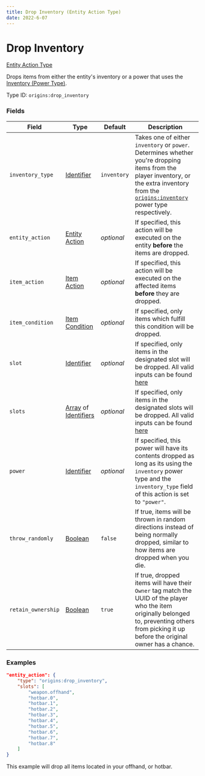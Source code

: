 ```yaml
---
title: Drop Inventory (Entity Action Type)
date: 2022-6-07
---
```


# Drop Inventory

[Entity Action Type](../entity_action_types.md)

Drops items from either the entity's inventory or a power that uses the [Inventory (Power Type)](../../power_types/inventory.md).

Type ID: `origins:drop_inventory`

### Fields

Field  | Type | Default | Description
-------|------|---------|-------------
`inventory_type` | [Identifier](../../data_types/identifier.md) | `inventory` | Takes one of either `inventory` or `power`. Determines whether you're dropping items from the player inventory, or the extra inventory from the [`origins:inventory`](../types/power_types/inventory.md) power type respectively.
`entity_action` | [Entity Action](../types/entity_action_types.md) | _optional_ | If specified, this action will be executed on the entity **before** the items are dropped.
`item_action` | [Item Action](../types/item_action_types.md) | _optional_ | If specified, this action will be executed on the affected items **before** they are dropped.
`item_condition` | [Item Condition](../types/item_condition_types.md) | _optional_ | If specified, only items which fulfill this condition will be dropped.
`slot` | [Identifier](../../data_types/identifier.md) | _optional_ | If specified, only items in the designated slot will be dropped. All valid inputs can be found [here](https://minecraft.fandom.com/wiki/Slot#Command_argument)
`slots` | [Array](../data_types/array.md) of [Identifiers](../data_types/identifier.md) | _optional_ | If specified, only items in the designated slots will be dropped. All valid inputs can be found [here](https://minecraft.fandom.com/wiki/Slot#Command_argument)
`power` | [Identifier](../data_types/identifier.md) | _optional_ | If specified, this power will have its contents dropped as long as its using the `inventory` power type and the `inventory_type` field of this action is set to `"power"`.
`throw_randomly` | [Boolean](../data_types/boolean.md) | `false` | If true, items will be thrown in random directions instead of being normally dropped, similar to how items are dropped when you die.
`retain_ownership` | [Boolean](../data_types/boolean.md) | `true` | If true, dropped items will have their `Owner` tag match the UUID of the player who the item originally belonged to, preventing others from picking it up before the original owner has a chance. 


### Examples

```json
"entity_action": {
	"type": "origins:drop_inventory",
	"slots": [
		"weapon.offhand",
		"hotbar.0",
		"hotbar.1",
		"hotbar.2",
		"hotbar.3",
		"hotbar.4",
		"hotbar.5",
		"hotbar.6",
		"hotbar.7",
		"hotbar.8"
	]
}
```

This example will drop all items located in your offhand, or hotbar.
